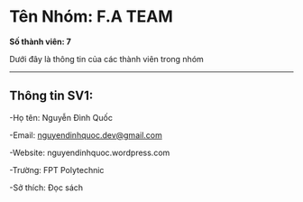 # Tên Nhóm: F.A TEAM

**Số thành viên: 7**

Dưới đây là thông tin của các thành viên trong nhóm

---

## Thông tin SV1:

-Họ tên: Nguyễn Đình Quốc

-Email: nguyendinhquoc.dev@gmail.com

-Website: nguyendinhquoc.wordpress.com

-Trường: FPT Polytechnic

-Sở thích: Đọc sách